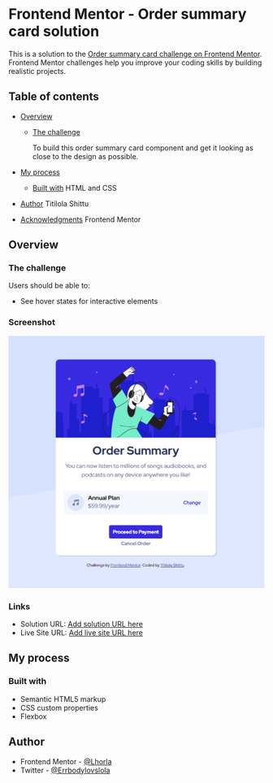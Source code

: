# Frontend Mentor - Order summary card solution

This is a solution to the [Order summary card challenge on Frontend Mentor](https://www.frontendmentor.io/challenges/order-summary-component-QlPmajDUj). Frontend Mentor challenges help you improve your coding skills by building realistic projects. 

## Table of contents

- [Overview](#overview)
  - [The challenge](#the-challenge)

    To build this order summary card component and get it looking as close to the design as possible.

- [My process](#my-process)
  - [Built with](#built-with)
    HTML and CSS
- [Author](#author)
  Titilola Shittu
- [Acknowledgments](#acknowledgments)
  Frontend Mentor


## Overview

### The challenge

Users should be able to:

- See hover states for interactive elements

### Screenshot

![](./images/order%20screenshot.png)


### Links

- Solution URL: [Add solution URL here](https://your-solution-url.com)
- Live Site URL: [Add live site URL here](https://your-live-site-url.com)

## My process

### Built with

- Semantic HTML5 markup
- CSS custom properties
- Flexbox

## Author
- Frontend Mentor - [@Lhorla](https://www.frontendmentor.io/profile/Lhorla)
- Twitter - [@Errbodylovslola](https://twitter.com/Errbodylovslola)